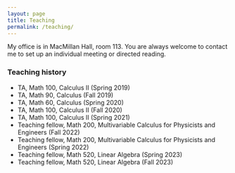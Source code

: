 ```yaml
---
layout: page
title: Teaching
permalink: /teaching/
---
```


My office is in MacMillan Hall, room 113. You are always welcome to contact me to set up an individual meeting or directed reading.

### Teaching history

- TA, Math 100, Calculus II (Spring 2019)
- TA, Math 90, Calculus (Fall 2019)
- TA, Math 60, Calculus (Spring 2020)
- TA, Math 100, Calculus II (Fall 2020)
- TA, Math 100, Calculus II (Spring 2021)
- Teaching fellow, Math 200, Multivariable Calculus for Physicists and Engineers (Fall 2022)
- Teaching fellow, Math 200, Multivariable Calculus for Physicists and Engineers (Spring 2022)
- Teaching fellow, Math 520, Linear Algebra (Spring 2023)
- Teaching fellow, Math 520, Linear Algebra (Fall 2023)